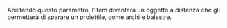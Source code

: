 Abilitando questo parametro, l'item diventerà un oggetto a distanza che gli permetterà di sparare un proiettile, come archi e balestre.
